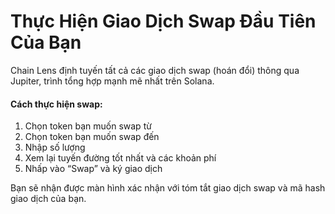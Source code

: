 # Thực Hiện Giao Dịch Swap Đầu Tiên Của Bạn

Chain Lens định tuyến tất cả các giao dịch swap (hoán đổi) thông qua Jupiter, trình tổng hợp mạnh mẽ nhất trên Solana.

#### Cách thực hiện swap:
1. Chọn token bạn muốn swap từ
2. Chọn token bạn muốn swap đến
3. Nhập số lượng
4. Xem lại tuyến đường tốt nhất và các khoản phí
5. Nhấp vào “Swap” và ký giao dịch

Bạn sẽ nhận được màn hình xác nhận với tóm tắt giao dịch swap và mã hash giao dịch của bạn.
